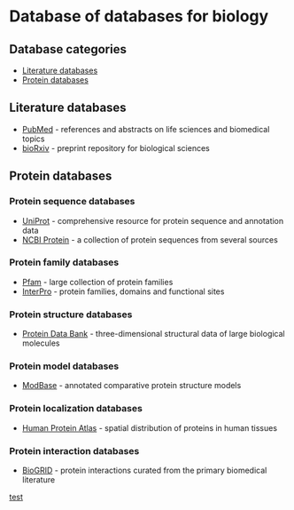# Database of databases for biology

## Database categories
- [Literature databases](#literature-databases)
- [Protein databases](#protein-databases)


## Literature databases
- [PubMed](https://pubmed.ncbi.nlm.nih.gov/) - references and abstracts on life sciences and biomedical topics
- [bioRxiv](https://www.biorxiv.org/) - preprint repository for biological sciences


## Protein databases

### Protein sequence databases
- [UniProt](https://www.uniprot.org/) - comprehensive resource for protein sequence and annotation data
- [NCBI Protein](https://www.ncbi.nlm.nih.gov/protein/) - a collection of protein sequences from several sources

### Protein family databases
- [Pfam](https://pfam.xfam.org/) - large collection of protein families
- [InterPro](http://www.ebi.ac.uk/interpro/) - protein families, domains and functional sites

### Protein structure databases
- [Protein Data Bank](https://www.rcsb.org/) - three-dimensional structural data of large biological molecules

### Protein model databases
- [ModBase](http://salilab.org/modbase/) - annotated comparative protein structure models

### Protein localization databases
- [Human Protein Atlas](https://www.proteinatlas.org/) - spatial distribution of proteins in human tissues

### Protein interaction databases
- [BioGRID](https://thebiogrid.org/) - protein interactions curated from the primary biomedical literature


<a href="page2.html">test</a>

